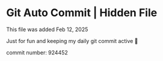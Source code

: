# Git Auto Commit | Hidden File

This file was added Feb 12, 2025

Just for fun and keeping my daily git commit active 🤪

commit number: 924452
